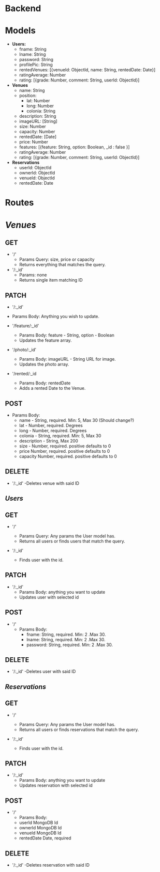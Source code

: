 # Backend

# Models
  * **Users:**
    * fname: String
    * lname: String
    * password: String
    * profilePic: String
    * rentedVenues: [{venueId: ObjectId, name: String, rentedDate: Date}]
    * ratingAverage: Number
    * rating: [{grade: Number, comment: String, userId: ObjectId}]
  * **Venues**
    * name: String
    * position:
      * lat: Number
      * long: Number
      * colonia: String
    * description: String
    * imageURL: [String]
    * size: Number
    * capacity: Number
    * rentedDate: [Date]
    * price: Number
    * features: [{feature: String, option: Boolean, _id : false }]
    * ratingAverage: Number
    * rating: [{grade: Number, comment: String, userId: ObjectId}]
* **Reservations**
    * userId: ObjectId
    * ownerId: ObjectId
    * venueId: ObjectId
    * rentedDate: Date

# Routes

# *Venues*

## GET
* '/'
  * Params Query: size, price or capacity
  * Returns everything that matches the query.
* '/:_id'
  * Params: none
  * Returns single item matching ID

## PATCH
* '/:_id'
 * Params Body: Anything you wish to update.
* '/feature/:_id'
  * Params Body: feature - String, option - Boolean
  * Updates the feature array.

* '/photo/:_id'
  * Params Body: imageURL - String URL for image.
  * Updates the photo array.

* '/rented/:_id
  * Params Body: rentedDate
  * Adds a rented Date to the Venue.

## POST
  * Params Body:
      - name - String, required. Min: 5, Max 30 (Should change?)
      - lat - Number, required. Degrees
      - long - Number, required. Degrees
      - colonia - String, required. Min: 5, Max 30
      - description - String, Max 200
      - size - Number, required. positive defaults to 0
      - price Number, required. positive defaults to 0
      - capacity Number, required. positive defaults to 0

## DELETE
  *  '/:_id'
    -Deletes venue with said ID

## *Users*
## GET
  * '/'
    - Params Query: Any params the User model has.
    - Returns all users or finds users that match the query.

  * '/:_id'
    - Finds user with the id.
## PATCH
  * '/:_id'
    * Params Body: anything you want to update
    * Updates user with selected id

## POST
  * '/'
    * Params Body:
      * fname: String, required. Min: 2 .Max 30.
      * lname: String, required. Min: 2 .Max 30.
      * password: String, required. Min: 2 .Max 30.
## DELETE
  *  '/:_id'
    -Deletes user with said ID


## *Reservations*
  ## GET
  * '/'
    - Params Query: Any params the User model has.
    - Returns all users or finds reservations that match the query.

  * '/:_id'
    - Finds user with the id.

## PATCH
  * '/:_id'
    * Params Body: anything you want to update
    * Updates reservation with selected id

## POST
  * '/'
    * Params Body:
     * userId   MongoDB Id
     * ownerId  MongoDB Id
     * venueId  MongoDB Id
     * rentedDate Date, required
## DELETE
  *  '/:_id'
    -Deletes reservation with said ID
